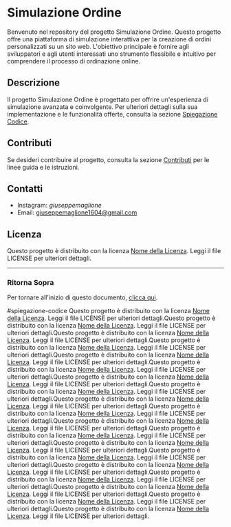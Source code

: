 # Simulazione Ordine

Benvenuto nel repository del progetto Simulazione Ordine. Questo progetto offre una piattaforma di simulazione interattiva per la creazione di ordini personalizzati su un sito web. L'obiettivo principale è fornire agli sviluppatori e agli utenti interessati uno strumento flessibile e intuitivo per comprendere il processo di ordinazione online.

## Descrizione

Il progetto Simulazione Ordine è progettato per offrire un'esperienza di simulazione avanzata e coinvolgente. Per ulteriori dettagli sulla sua implementazione e le funzionalità offerte, consulta la sezione [Spiegazione Codice](#spiegazione-codice).

## Contributi

Se desideri contribuire al progetto, consulta la sezione [Contributi](#contributi) per le linee guida e le istruzioni.

## Contatti
- Instagram: _giuseppemaglione_
- Email: giuseppemaglione1604@gmail.com

## Licenza

Questo progetto è distribuito con la licenza [Nome della Licenza](LICENSE). Leggi il file LICENSE per ulteriori dettagli.

---

### Ritorna Sopra

Per tornare all'inizio di questo documento, [clicca qui](#ritorna-sopra).



#spiegazione-codice
Questo progetto è distribuito con la licenza [Nome della Licenza](LICENSE). Leggi il file LICENSE per ulteriori dettagli.Questo progetto è distribuito con la licenza [Nome della Licenza](LICENSE). Leggi il file LICENSE per ulteriori dettagli.Questo progetto è distribuito con la licenza [Nome della Licenza](LICENSE). Leggi il file LICENSE per ulteriori dettagli.Questo progetto è distribuito con la licenza [Nome della Licenza](LICENSE). Leggi il file LICENSE per ulteriori dettagli.Questo progetto è distribuito con la licenza [Nome della Licenza](LICENSE). Leggi il file LICENSE per ulteriori dettagli.Questo progetto è distribuito con la licenza [Nome della Licenza](LICENSE). Leggi il file LICENSE per ulteriori dettagli.Questo progetto è distribuito con la licenza [Nome della Licenza](LICENSE). Leggi il file LICENSE per ulteriori dettagli.Questo progetto è distribuito con la licenza [Nome della Licenza](LICENSE). Leggi il file LICENSE per ulteriori dettagli.Questo progetto è distribuito con la licenza [Nome della Licenza](LICENSE). Leggi il file LICENSE per ulteriori dettagli.Questo progetto è distribuito con la licenza [Nome della Licenza](LICENSE). Leggi il file LICENSE per ulteriori dettagli.Questo progetto è distribuito con la licenza [Nome della Licenza](LICENSE). Leggi il file LICENSE per ulteriori dettagli.Questo progetto è distribuito con la licenza [Nome della Licenza](LICENSE). Leggi il file LICENSE per ulteriori dettagli.Questo progetto è distribuito con la licenza [Nome della Licenza](LICENSE). Leggi il file LICENSE per ulteriori dettagli.Questo progetto è distribuito con la licenza [Nome della Licenza](LICENSE). Leggi il file LICENSE per ulteriori dettagli.Questo progetto è distribuito con la licenza [Nome della Licenza](LICENSE). Leggi il file LICENSE per ulteriori dettagli.Questo progetto è distribuito con la licenza [Nome della Licenza](LICENSE). Leggi il file LICENSE per ulteriori dettagli.Questo progetto è distribuito con la licenza [Nome della Licenza](LICENSE). Leggi il file LICENSE per ulteriori dettagli.Questo progetto è distribuito con la licenza [Nome della Licenza](LICENSE). Leggi il file LICENSE per ulteriori dettagli.Questo progetto è distribuito con la licenza [Nome della Licenza](LICENSE). Leggi il file LICENSE per ulteriori dettagli.
